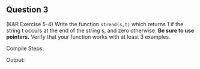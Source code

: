 ## Question 3

(K&R Exercise 5-4) Write the function <code>strend(s,t)</code> which returns 1 if the string t occurs at the end of the string s, and zero otherwise. **Be sure to use pointers.** Verify that your function works with at least 3 examples.

Compile Steps:

Output:
